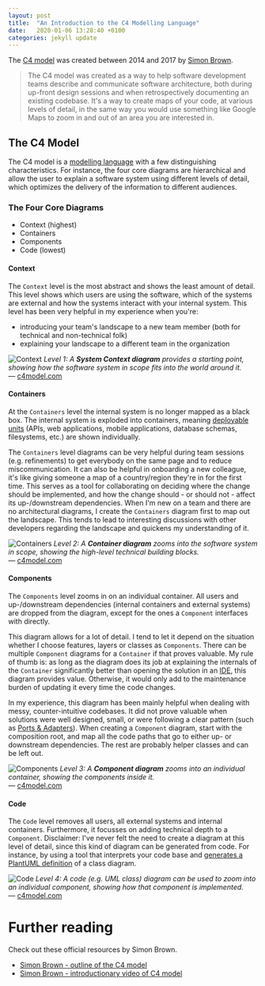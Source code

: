 ```yaml
---
layout: post
title:  "An Introduction to the C4 Modelling Language"
date:   2020-01-06 13:28:40 +0100
categories: jekyll update
---
```


The [C4 model](https://c4model.com/) was created between 2014 and 2017 by [Simon Brown](https://twitter.com/simonbrown). 

> The C4 model was created as a way to help software development teams describe and communicate software architecture, both during up-front design sessions and when retrospectively documenting an existing codebase. It's a way to create maps of your code, at various levels of detail, in the same way you would use something like Google Maps to zoom in and out of an area you are interested in.

## The C4 Model

The C4 model is a [modelling language](https://en.wikipedia.org/wiki/Modeling_language) with a few distinguishing characteristics. For instance, the four core diagrams are hierarchical and allow the user to explain a software system using different levels of detail, which optimizes the delivery of the information to different audiences.

### The Four Core Diagrams

- Context (highest)
- Containers
- Components
- Code (lowest)

#### Context

The `Context` level is the most abstract and shows the least amount of detail. This level shows which users are using the software, which of the systems are external and how the systems interact with your internal system. 
This level has been very helpful in my experience when you're:
- introducing your team's landscape to a new team member (both for technical and non-technical folk) 
- explaining your landscape to a different team in the organization 

![Context](https://res.infoq.com/articles/C4-architecture-model/en/resources/c4-4-1529935843626.jpg)
_Level 1: A **System Context diagram** provides a starting point, showing how the software system in scope fits into the world around it._  
— [c4model.com](c4model.com)

#### Containers

At the `Containers` level the internal system is no longer mapped as a black box. The internal system is exploded into containers, meaning [deployable units](https://c4model.com/#ContainerDiagram) (APIs, web applications, mobile applications, database schemas, filesystems, etc.) are shown individually.

The `Containers` level diagrams can be very helpful during team sessions (e.g. refinements) to get everybody on the same page and to reduce miscommunication. It can also be helpful in onboarding a new colleague, it's like giving someone a map of a country/region they're in for the first time. This serves as a tool for collaborating on deciding where the change should be implemented, and how the change should - or should not - affect its up-/downstream dependencies. When I'm new on a team and there are no architectural diagrams, I create the `Containers` diagram first to map out the landscape. This tends to lead to interesting discussions with other developers regarding the landscape and quickens my understanding of it. 
 
![Containers](https://c4model.com/img/bigbankplc-Containers.png)
_Level 2: A **Container diagram** zooms into the software system in scope, showing the high-level technical building blocks._  
— [c4model.com](c4model.com)

#### Components

The `Components` level zooms in on an individual container. All users and up-/downstream dependencies (internal containers and external systems) are dropped from the diagram, except for the ones a `Component` interfaces with directly.

This diagram allows for a lot of detail. I tend to let it depend on the situation whether I choose features, layers or classes as `Components`. There can be multiple `Component` diagrams for a `Container` if that proves valuable. My rule of thumb is:  as long as the diagram does its job at explaining the internals of the `Container` significantly better than opening the solution in an [IDE](https://en.wikipedia.org/wiki/Integrated_development_environment), this diagram provides value. Otherwise, it would only add to the maintenance burden of updating it every time the code changes.

In my experience, this diagram has been mainly helpful when dealing with messy, counter-intuitive codebases. It did not prove valuable when solutions were well designed, small, or were following a clear pattern (such as [Ports &amp; Adapters](https://www.youtube.com/watch?v=th4AgBcrEHA)). When creating a `Component` diagram, start with the composition root, and map all the code paths that go to either up- or downstream dependencies. The rest are probably helper classes and can be left out.

![Components](https://res.infoq.com/articles/C4-architecture-model/en/resources/c4-6-1529935329999.jpg)
_Level 3: A **Component diagram** zooms into an individual container, showing the components inside it._  
— [c4model.com](c4model.com)

#### Code

The `Code` level removes all users, all external systems and internal containers. Furthermore, it focusses on adding technical depth to a `Component`. Disclaimer: I've never felt the need to create a diagram at this level of detail, since this kind of diagram can be generated from code. For instance, by using a tool that interprets your code base and [generates a PlantUML definition](https://github.com/pierre3/PlantUmlClassDiagramGenerator) of a class diagram.

![Code](https://res.infoq.com/articles/C4-architecture-model/en/resources/c4-7-1529935331734.jpg)
_Level 4: A code (e.g. UML class) diagram can be used to zoom into an individual component, showing how that component is implemented._  
— [c4model.com](c4model.com)

# Further reading 

Check out these official resources by Simon Brown.

- [Simon Brown - outline of the C4 model](https://www.infoq.com/articles/C4-architecture-model/)
- [Simon Brown - introductionary video of C4 model](https://www.youtube.com/watch?v=x2-rSnhpw0g&amp;feature=youtu.be)



<!-- You’ll find this post in your `_posts` directory. Go ahead and edit it and re-build the site to see your changes. You can rebuild the site in many different ways, but the most common way is to run `jekyll serve`, which launches a web server and auto-regenerates your site when a file is updated.

Jekyll requires blog post files to be named according to the following format:

`YEAR-MONTH-DAY-title.MARKUP`

Where `YEAR` is a four-digit number, `MONTH` and `DAY` are both two-digit numbers, and `MARKUP` is the file extension representing the format used in the file. After that, include the necessary front matter. Take a look at the source for this post to get an idea about how it works.

Jekyll also offers powerful support for code snippets:

{% highlight ruby %}
def print_hi(name)
  puts "Hi, #{name}"
end
print_hi('Tom')
#=> prints 'Hi, Tom' to STDOUT.
{% endhighlight %}

Check out the [Jekyll docs][jekyll-docs] for more info on how to get the most out of Jekyll. File all bugs/feature requests at [Jekyll’s GitHub repo][jekyll-gh]. If you have questions, you can ask them on [Jekyll Talk][jekyll-talk].

[jekyll-docs]: https://jekyllrb.com/docs/home
[jekyll-gh]:   https://github.com/jekyll/jekyll
[jekyll-talk]: https://talk.jekyllrb.com/ -->
